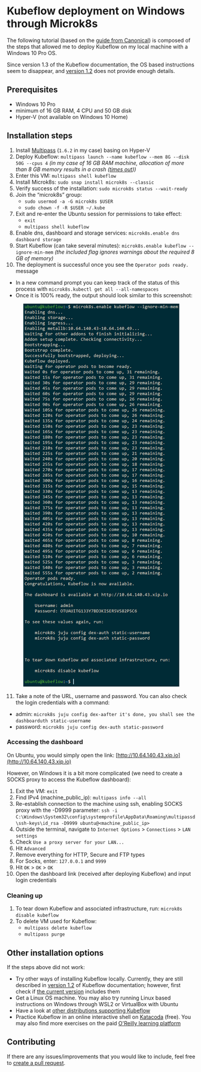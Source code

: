 # Kubeflow deployment on Windows through Microk8s

The following tutorial (based on the [guide from Canonical](https://ubuntu.com/tutorials/deploy-kubeflow-ubuntu-windows-mac#1-overview)) is composed of the steps that allowed me to deploy Kubeflow on my local machine with a Windows 10 Pro OS.

Since version 1.3 of the Kubeflow documentation, the OS based instructions seem to disappear, and [version 1.2](https://v1-2-branch.kubeflow.org/docs/started/workstation/getting-started-windows/) does not provide enough details.

## Prerequisites 

* Windows 10 Pro
* minimum of 16 GB RAM, 4 CPU and 50 GB disk
* Hyper-V (not available on Windows 10 Home)

## Installation steps

1. Install [Multipass](https://multipass.run/) (`1.6.2` in my case)  basing on Hyper-V
2. Deploy Kubeflow: `multipass launch --name kubeflow --mem 8G --disk 50G --cpus 4` _(in my case of 16 GB RAM machine, allocation of more than 8 GB memory results in a crash ([times out](https://github.com/canonical/multipass/issues/706)))_
3. Enter this VM: `multipass shell kubeflow`
4. Install Microk8s: `sudo snap install microk8s --classic`
5. Verify success of the installation: `sudo microk8s status --wait-ready`
6. Join the “microk8s” group:
   * `sudo usermod -a -G microk8s $USER`
   * `sudo chown -f -R $USER ~/.kube`
7. Exit and re-enter the Ubuntu session for permissions to take effect:
   * `exit`
   * `multipass shell kubeflow`
8. Enable dns, dashboard and storage services: `microk8s.enable dns dashboard storage`
9. Start Kubeflow (can take several minutes): `microk8s.enable kubeflow --ignore-min-mem` _(the included flag ignores warnings about the required 8 GB of memory)_
10. The deployment is successful once you see the `Operator pods ready.` message
   * In a new command prompt you can keep track of the status of this process with `microk8s.kubectl get all --all-namespaces`
   * Once it is 100% ready, the output should look similar to this screenshot:
<p align="center">
  <img src="available-kubeflow-information.png" alt="Available Kubeflow Information">

11. Take a note of the URL, username and password. You can also check the login credentials with a command:
   * admin: `microk8s juju config dex-aafter it's done, you shall see the dashboarduth static-username`
   * password: `microk8s juju config dex-auth static-password` 

### Accessing the dashboard

On Ubuntu, you would simply open the link: [http://10.64.140.43.xip.io](http://10.64.140.43.xip.io)

However, on Windows it is a bit more complicated (we need to create a SOCKS proxy to access the Kubeflow dashboard):
1. Exit the VM: `exit`
2. Find IPv4 (machine_public_ip): `multipass info --all`
3. Re-establish connection to the machine using ssh, enabling SOCKS proxy with the -D9999 parameter: `ssh -i C:\Windows\System32\config\systemprofile\AppData\Roaming\multipassd\ssh-keys\id_rsa -D9999 ubuntu@<machine_public_ip>`
4. Outside the terminal, navigate to `Internet Options` > `Connections` > `LAN settings`
5. Check `Use a proxy server for your LAN...`
6. Hit `Advanced`
7. Remove everything for HTTP, Secure and FTP types
8. For Socks, enter: `127.0.0.1` and `9999`
9. Hit `OK` > `OK` > `OK`
10. Open the dashboard link (received after deploying Kubeflow) and input login credentials

### Cleaning up

1. To tear down Kubeflow and associated infrastructure, run: `microk8s disable kubeflow`
2. To delete VM used for Kubeflow:
   * `multipass delete kubeflow`
   * `multipass purge`

## Other installation options

If the steps above did not work:
* Try other ways of installing Kubeflow locally. Currently, they are still described in [version 1.2](https://v1-2-branch.kubeflow.org/docs/started/workstation/getting-started-windows/) of Kubeflow documentation; however, first check if [the current version](https://www.kubeflow.org/docs/started/installing-kubeflow/) includes them
* Get a Linux OS machine. You may also try running Linux based instructions on Windows through WSL2 or VirtualBox with Ubuntu
* Have a look at [other distributions supporting Kubeflow](https://www.kubeflow.org/docs/distributions/)
* Practice Kubeflow in an online interactive shell on [Katacoda](https://www.katacoda.com/kubeflow) (free). You may also find more exercises on the paid [O'Reilly learning platform](https://learning.oreilly.com/home/)

## Contributing
If there are any issues/improvements that you would like to include, feel free to [create a pull request](kubeflow_deploy_on_windows/pulls).
